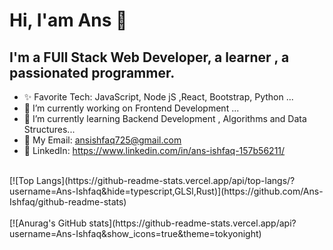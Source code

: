 # Hi, I'am Ans  👋
## I'm a FUll Stack Web Developer, a learner , a passionated programmer. 

- ✨ Favorite Tech: JavaScript, Node jS ,React, Bootstrap, Python ...
- 🔭 I’m currently working on Frontend Development ...
- 🌱 I’m currently learning Backend Development , Algorithms and Data Structures...
- 📧 My Email: ansishfaq725@gmail.com
- 💼 LinkedIn: https://www.linkedin.com/in/ans-ishfaq-157b56211/

<br>
  [![Top Langs](https://github-readme-stats.vercel.app/api/top-langs/?username=Ans-Ishfaq&hide=typescript,GLSl,Rust)](https://github.com/Ans-Ishfaq/github-readme-stats)

</br>
  
<br>
  [![Anurag's GitHub stats](https://github-readme-stats.vercel.app/api?username=Ans-Ishfaq&show_icons=true&theme=tokyonight)

</br>

  
  



